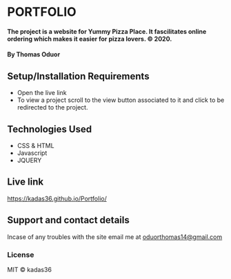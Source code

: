 # PORTFOLIO
#### The project is a website for Yummy Pizza Place. It fascilitates online ordering which makes it easier for pizza lovers. © 2020.
#### By **Thomas Oduor**
## Setup/Installation Requirements
* Open the live link
* To view a project scroll to the view button associated to it and click to be redirected to the project.
## Technologies Used
* CSS & HTML
* Javascript
* JQUERY
## Live link 
https://kadas36.github.io/Portfolio/
## Support and contact details
Incase of any troubles with the site email me at oduorthomas14@gmail.com
### License
MIT © kadas36
